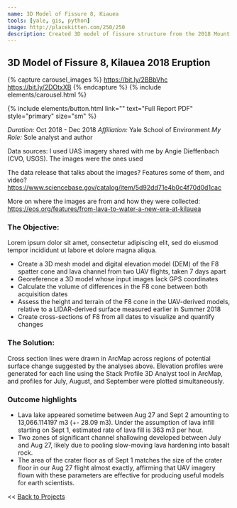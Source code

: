 ```yaml
---
name: 3D Model of Fissure 8, Kiauea
tools: [yale, gis, python]
image: http://placekitten.com/250/250
description: Created 3D model of fissure structure from the 2018 Mount Kilauea eruption.
---
```


## 3D Model of Fissure 8, Kilauea 2018 Eruption ##

{% capture carousel_images %}
https://bit.ly/2BBbVhc
https://bit.ly/2DOtxXB
{% endcapture %}
{% include elements/carousel.html %}

{% include elements/button.html link="" text="Full Report PDF" style="primary" size="sm" %}

*Duration:* Oct 2018 - Dec 2018
*Affiliation:* Yale School of Environment
*My Role:* Sole analyst and author


Data sources: 
I used UAS imagery shared with me by Angie Dieffenbach (CVO, USGS). 
The images were the ones used 

The data release that talks about the images? Features some of them, and video? https://www.sciencebase.gov/catalog/item/5d92dd71e4b0c4f70d0d1cac


More on where the images are from and how they were collected:
https://eos.org/features/from-lava-to-water-a-new-era-at-kilauea



### The Objective:

Lorem ipsum dolor sit amet, consectetur adipiscing elit, sed do eiusmod tempor incididunt ut labore et dolore magna aliqua.

* Create a 3D mesh model and digital elevation model (DEM) of the F8 spatter cone and lava channel from two UAV flights, taken 7 days apart
* Georeference a 3D model whose input images lack GPS coordinates
* Calculate the volume of differences in the F8 cone between both acquisition dates
* Assess the height and terrain of the F8 cone in the UAV-derived models, relative to a LIDAR-derived surface measured earlier in Summer 2018
* Create cross-sections of F8 from all dates to visualize and quantify changes


### The Solution:

Cross section lines were drawn in ArcMap across regions of potential surface change suggested by the analyses above. Elevation profiles were generated for each line using the Stack Profile 3D Analyst tool in ArcMap, and profiles for July, August, and September were plotted simultaneously.

### Outcome highlights
* Lava lake appeared sometime between Aug 27 and Sept 2 amounting to 13,066.114197 m3 (+- 28.09 m3). Under the assumption of lava infill starting on Sept 1, estimated rate of lava fill is 363 m3 per hour.
* Two zones of significant channel shallowing developed between July and Aug 27, likely due to pooling slow-moving lava hardening into basalt rock.
* The area of the crater floor as of Sept 1 matches the size of the crater floor in our Aug 27 flight almost exactly, affirming that UAV imagery flown with these parameters are effective for producing useful models for earth scientists.

<< [Back to Projects](/projects/)